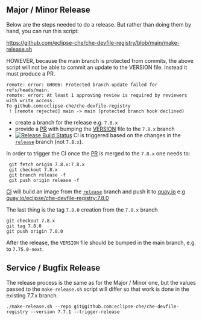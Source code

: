 ## Major / Minor Release

Below are the steps needed to do a release. But rather than doing them by hand, you can run this script:

https://github.com/eclipse-che/che-devfile-registry/blob/main/make-release.sh

HOWEVER, because the main branch is protected from commits, the above script will not be able to commit an update to the VERSION file. Instead it must produce a PR.

```
remote: error: GH006: Protected branch update failed for refs/heads/main.
remote: error: At least 1 approving review is required by reviewers with write access.
To github.com:eclipse-che/che-devfile-registry
 ! [remote rejected] main -> main (protected branch hook declined)
```

- create a branch for the release e.g. `7.8.x`
- provide a [PR](https://github.com/eclipse-che/che-devfile-registry/pull/171) with bumping the [VERSION](https://github.com/eclipse-che/che-devfile-registry/blob/main/VERSION) file to the `7.8.x` branch
- [![Release Build Status](https://ci.centos.org/buildStatus/icon?subject=release&job=devtools-che-devfile-registry-release/)](https://ci.centos.org/job/devtools-che-devfile-registry-release/) CI is triggered based on the changes in the [`release`](https://github.com/eclipse-che/che-devfile-registry/tree/release) branch (not `7.8.x`).

In order to trigger the CI once the [PR](https://github.com/eclipse-che/che-devfile-registry/pull/171) is merged to the `7.8.x` one needs to:

```
 git fetch origin 7.8.x:7.8.x
 git checkout 7.8.x
 git branch release -f 
 git push origin release -f
```

[CI](https://ci.centos.org/job/devtools-che-devfile-registry-release/) will build an image from the [`release`](https://github.com/eclipse-che/che-devfile-registry/tree/release) branch and push it to [quay.io](https://quay.io/organization/eclipse) e.g [quay.io/eclipse/che-devfile-registry:7.8.0](https://quay.io/repository/eclipse/che-devfile-registry?tab=tags&tag=7.8.0)

The last thing is the tag `7.8.0` creation from the `7.8.x` branch

```
git checkout 7.8.x
git tag 7.8.0
git push origin 7.8.0
```

After the release, the `VERSION` file should be bumped in the main branch, e.g. to `7.75.0-next`.

## Service / Bugfix  Release

The release process is the same as for the Major / Minor one, but the values passed to the `make-release.sh` script will differ so that work is done in the existing 7.7.x branch.

```
./make-release.sh --repo git@github.com:eclipse-che/che-devfile-registry --version 7.7.1 --trigger-release
```

